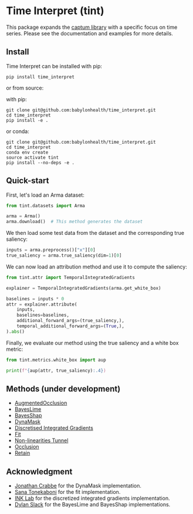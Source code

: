 # Time Interpret (tint)

This package expands the [captum library](https://captum.ai) with a specific 
focus on time series. Please see the documentation and examples for more details.

## Install

Time Interpret can be installed with pip:

```shell script
pip install time_interpret
```

or from source:

with pip:

```shell script
git clone git@github.com:babylonhealth/time_interpret.git
cd time_interpret
pip install -e .
```

or conda:

```shell script
git clone git@github.com:babylonhealth/time_interpret.git
cd time_interpret
conda env create
source activate tint
pip install --no-deps -e .
```


## Quick-start

First, let's load an Arma dataset:

```python
from tint.datasets import Arma

arma = Arma()
arma.download()  # This method generates the dataset
```

We then load some test data from the dataset and the
corresponding true saliency:

```python
inputs = arma.preprocess()["x"][0]
true_saliency = arma.true_saliency(dim=1)[0]
```

We can now load an attribution method and use it to compute the saliency:

```python
from tint.attr import TemporalIntegratedGradients

explainer = TemporalIntegratedGradients(arma.get_white_box)

baselines = inputs * 0
attr = explainer.attribute(
    inputs,
    baselines=baselines,
    additional_forward_args=(true_saliency,),
    temporal_additional_forward_args=(True,),
).abs()
```

Finally, we evaluate our method using the true saliency and a white box metric:

```python
from tint.metrics.white_box import aup

print(f"{aup(attr, true_saliency):.4})
```

## Methods (under development)

- [AugmentedOcclusion](https://arxiv.org/abs/2003.02821)
- [BayesLime](https://arxiv.org/pdf/2008.05030)
- [BayesShap](https://arxiv.org/pdf/2008.05030)
- [DynaMask](https://arxiv.org/pdf/2106.05303)
- [Discretised Integrated Gradients](https://arxiv.org/abs/2108.13654)
- [Fit](https://arxiv.org/abs/2003.02821)
- [Non-linearities Tunnel](https://arxiv.org/abs/1906.07983)
- [Occlusion](https://arxiv.org/abs/1311.2901)
- [Retain](https://arxiv.org/pdf/1608.05745)


## Acknowledgment
- [Jonathan Crabbe](https://github.com/JonathanCrabbe/Dynamask) for the DynaMask implementation.
- [Sana Tonekaboni](https://github.com/sanatonek/time_series_explainability/tree/master/TSX) for the fit implementation.
- [INK Lab](https://github.com/INK-USC/DIG) for the discretized integrated gradients implementation.
- [Dylan Slack](https://github.com/dylan-slack/Modeling-Uncertainty-Local-Explainability) for the BayesLime and BayesShap implementations.